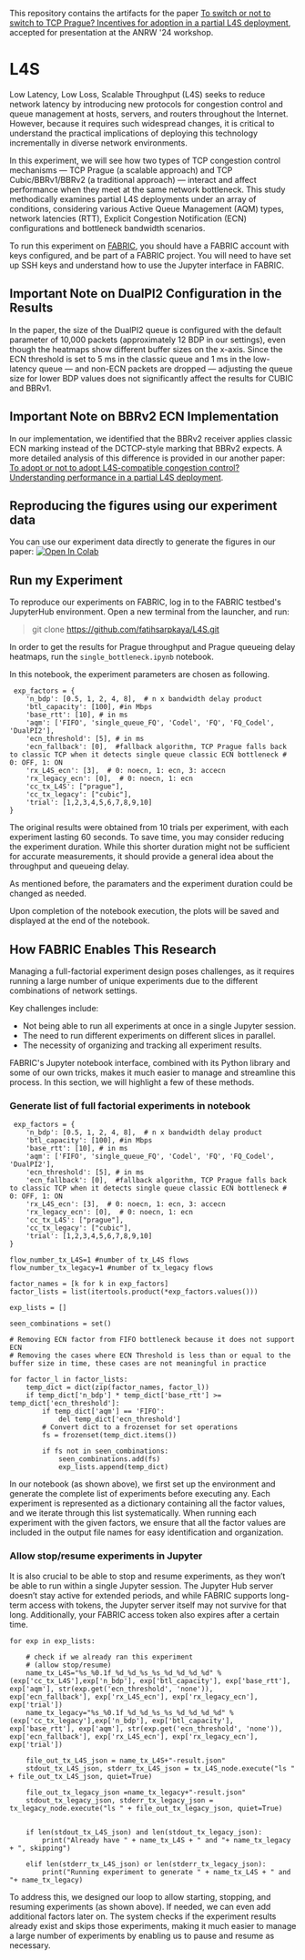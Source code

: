 This repository contains the artifacts for the paper [To switch or not to switch to TCP Prague? Incentives for adoption in a partial L4S deployment](https://doi.org/10.1145/3673422.3674896), accepted for presentation at the ANRW '24 workshop.

# L4S

Low Latency, Low Loss, Scalable Throughput (L4S) seeks to reduce network latency by introducing new protocols for congestion control and queue management at hosts, servers, and routers throughout the Internet. However, because it requires such widespread changes, it is critical to understand the practical implications of deploying this technology incrementally in diverse network environments. 

In this experiment, we will see how two types of TCP congestion control mechanisms — TCP Prague (a scalable approach) and TCP Cubic/BBRv1/BBRv2 (a traditional approach) — interact and affect performance when they meet at the same network bottleneck. This study methodically examines partial L4S deployments under an array of conditions, considering various Active Queue Management (AQM) types, network latencies (RTT), Explicit Congestion Notification (ECN) configurations and bottleneck bandwidth scenarios.

To run this experiment on [FABRIC](https://fabric-testbed.net), you should have a FABRIC account with keys configured, and be part of a FABRIC project. You will need to have set up SSH keys and understand how to use the Jupyter interface in FABRIC.

## Important Note on DualPI2 Configuration in the Results

In the paper, the size of the DualPI2 queue is configured with the default parameter of 10,000 packets (approximately 12 BDP in our settings), even though the heatmaps show different buffer sizes on the x-axis. Since the ECN threshold is set to 5 ms in the classic queue and 1 ms in the low-latency queue — and non-ECN packets are dropped — adjusting the queue size for lower BDP values does not significantly affect the results for CUBIC and BBRv1.

## Important Note on BBRv2 ECN Implementation

In our implementation, we identified that the BBRv2 receiver applies classic ECN marking instead of the DCTCP-style marking that BBRv2 expects. A more detailed analysis of this difference is provided in our another paper: [To adopt or not to adopt L4S-compatible congestion control? Understanding performance in a partial L4S deployment](https://doi.org/10.48550/arXiv.2411.10952).

## Reproducing the figures using our experiment data

You can use our experiment data directly to generate the figures in our paper: [![Open In Colab](https://colab.research.google.com/assets/colab-badge.svg)](https://colab.research.google.com/drive/1A_0-mLgEVr4zma1-VdYhWUUVzcR6hYfk?usp=sharing)

## Run my Experiment

To reproduce our experiments on FABRIC, log in to the FABRIC testbed's JupyterHub environment. Open a new terminal from the launcher, and run:

> git clone https://github.com/fatihsarpkaya/L4S.git

In order to get the results for Prague throughput and Prague queueing delay heatmaps, run the `single_bottleneck.ipynb` notebook. 

In this notebook, the experiment parameters are chosen as following.
```
 exp_factors = {
    'n_bdp': [0.5, 1, 2, 4, 8],  # n x bandwidth delay product
    'btl_capacity': [100], #in Mbps 
    'base_rtt': [10], # in ms 
    'aqm': ['FIFO', 'single_queue_FQ', 'Codel', 'FQ', 'FQ_Codel', 'DualPI2'],
    'ecn_threshold': [5], # in ms 
    'ecn_fallback': [0],  #fallback algorithm, TCP Prague falls back to classic TCP when it detects single queue classic ECN bottleneck # 0: OFF, 1: ON  
    'rx_L4S_ecn': [3],  # 0: noecn, 1: ecn, 3: accecn 
    'rx_legacy_ecn': [0],  # 0: noecn, 1: ecn 
    'cc_tx_L4S': ["prague"],
    'cc_tx_legacy': ["cubic"],
    'trial': [1,2,3,4,5,6,7,8,9,10]
}
```

The original results were obtained from 10 trials per experiment, with each experiment lasting 60 seconds. To save time, you may consider reducing the experiment duration. While this shorter duration might not be sufficient for accurate measurements, it should provide a general idea about the throughput and queueing delay.

As mentioned before, the paramaters and the experiment duration could be changed as needed.

Upon completion of the notebook execution, the plots will be saved and displayed at the end of the notebook.

## How FABRIC Enables This Research

Managing a full-factorial experiment design poses challenges, as it requires running a large number of unique experiments due to the different combinations of network settings. 

Key challenges include:
- Not being able to run all experiments at once in a single Jupyter session.
- The need to run different experiments on different slices in parallel.
- The necessity of organizing and tracking all experiment results.

FABRIC's Jupyter notebook interface, combined with its Python library and some of our own tricks, makes it much easier to manage and streamline this process. In this section, we will highlight a few of these methods.

### Generate list of full factorial experiments in notebook 

```
 exp_factors = {
    'n_bdp': [0.5, 1, 2, 4, 8],  # n x bandwidth delay product
    'btl_capacity': [100], #in Mbps 
    'base_rtt': [10], # in ms 
    'aqm': ['FIFO', 'single_queue_FQ', 'Codel', 'FQ', 'FQ_Codel', 'DualPI2'],
    'ecn_threshold': [5], # in ms 
    'ecn_fallback': [0],  #fallback algorithm, TCP Prague falls back to classic TCP when it detects single queue classic ECN bottleneck # 0: OFF, 1: ON  
    'rx_L4S_ecn': [3],  # 0: noecn, 1: ecn, 3: accecn 
    'rx_legacy_ecn': [0],  # 0: noecn, 1: ecn 
    'cc_tx_L4S': ["prague"],
    'cc_tx_legacy': ["cubic"],
    'trial': [1,2,3,4,5,6,7,8,9,10]
}

flow_number_tx_L4S=1 #number of tx_L4S flows
flow_number_tx_legacy=1 #number of tx_legacy flows

factor_names = [k for k in exp_factors]
factor_lists = list(itertools.product(*exp_factors.values()))

exp_lists = []

seen_combinations = set()

# Removing ECN factor from FIFO bottleneck because it does not support ECN
# Removing the cases where ECN Threshold is less than or equal to the buffer size in time, these cases are not meaningful in practice

for factor_l in factor_lists:
    temp_dict = dict(zip(factor_names, factor_l))
    if temp_dict['n_bdp'] * temp_dict['base_rtt'] >= temp_dict['ecn_threshold']:
        if temp_dict['aqm'] == 'FIFO':
            del temp_dict['ecn_threshold']
        # Convert dict to a frozenset for set operations
        fs = frozenset(temp_dict.items())
    
        if fs not in seen_combinations:
            seen_combinations.add(fs)
            exp_lists.append(temp_dict)
```

In our notebook (as shown above), we first set up the environment and generate the complete list of experiments before executing any. Each experiment is represented as a dictionary containing all the factor values, and we iterate through this list systematically. When running each experiment with the given factors, we ensure that all the factor values are included in the output file names for easy identification and organization. 

### Allow stop/resume experiments in Jupyter

It is also crucial to be able to stop and resume experiments, as they won’t be able to run within a single Jupyter session. The Jupyter Hub server doesn’t stay active for extended periods, and while FABRIC supports long-term access with tokens, the Jupyter server itself may not survive for that long. Additionally, your FABRIC access token also expires after a certain time.

```
for exp in exp_lists:

    # check if we already ran this experiment
    # (allow stop/resume)
    name_tx_L4S="%s_%0.1f_%d_%d_%s_%s_%d_%d_%d_%d" % (exp['cc_tx_L4S'],exp['n_bdp'], exp['btl_capacity'], exp['base_rtt'], exp['aqm'], str(exp.get('ecn_threshold', 'none')), exp['ecn_fallback'], exp['rx_L4S_ecn'], exp['rx_legacy_ecn'], exp['trial'])
    name_tx_legacy="%s_%0.1f_%d_%d_%s_%s_%d_%d_%d_%d" % (exp['cc_tx_legacy'],exp['n_bdp'], exp['btl_capacity'], exp['base_rtt'], exp['aqm'], str(exp.get('ecn_threshold', 'none')), exp['ecn_fallback'], exp['rx_L4S_ecn'], exp['rx_legacy_ecn'], exp['trial'])
    
    file_out_tx_L4S_json = name_tx_L4S+"-result.json"
    stdout_tx_L4S_json, stderr_tx_L4S_json = tx_L4S_node.execute("ls " + file_out_tx_L4S_json, quiet=True) 
    
    file_out_tx_legacy_json =name_tx_legacy+"-result.json"
    stdout_tx_legacy_json, stderr_tx_legacy_json = tx_legacy_node.execute("ls " + file_out_tx_legacy_json, quiet=True) 
    

    if len(stdout_tx_L4S_json) and len(stdout_tx_legacy_json):
        print("Already have " + name_tx_L4S + " and "+ name_tx_legacy + ", skipping")

    elif len(stderr_tx_L4S_json) or len(stderr_tx_legacy_json):
        print("Running experiment to generate " + name_tx_L4S + " and "+ name_tx_legacy)
```

To address this, we designed our loop to allow starting, stopping, and resuming experiments (as shown above). If needed, we can even add additional factors later on. The system checks if the experiment results already exist and skips those experiments, making it much easier to manage a large number of experiments by enabling us to pause and resume as necessary.

